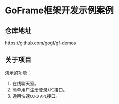 # GoFrame框架开发示例案例

## 仓库地址

https://github.com/gogf/gf-demos

## 关于项目

演示的功能：

1. 在线聊天室。
1. 简单用户注册登录`API`接口。
1. 通用快速`CURD` `API`接口。
